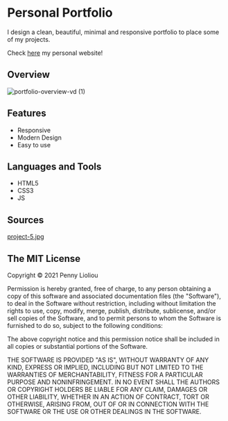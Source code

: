 # Personal Portfolio
I design a clean, beautiful, minimal and responsive portfolio to place some of my projects.

Check [here](https://pennylioliou.me/) my personal website!

## Overview

![portfolio-overview-vd (1)](https://user-images.githubusercontent.com/88145246/163789453-184fa3e1-f68c-4c53-b130-43693c1a82cd.gif)

## Features
* Responsive
* Modern Design
* Easy to use

## Languages and Tools
* HTML5
* CSS3
* JS

## Sources
[project-5.jpg](https://13.127.97.79/course/compiler-design-online-videos)


## The MIT License
Copyright © 2021 Penny Lioliou

Permission is hereby granted, free of charge, to any person obtaining a copy of this software and associated documentation files (the "Software"), to deal in the Software without restriction, including without limitation the rights to use, copy, modify, merge, publish, distribute, sublicense, and/or sell copies of the Software, and to permit persons to whom the Software is furnished to do so, subject to the following conditions:

The above copyright notice and this permission notice shall be included in all copies or substantial portions of the Software.

THE SOFTWARE IS PROVIDED "AS IS", WITHOUT WARRANTY OF ANY KIND, EXPRESS OR IMPLIED, INCLUDING BUT NOT LIMITED TO THE WARRANTIES OF MERCHANTABILITY, FITNESS FOR A PARTICULAR PURPOSE AND NONINFRINGEMENT. IN NO EVENT SHALL THE AUTHORS OR COPYRIGHT HOLDERS BE LIABLE FOR ANY CLAIM, DAMAGES OR OTHER LIABILITY, WHETHER IN AN ACTION OF CONTRACT, TORT OR OTHERWISE, ARISING FROM, OUT OF OR IN CONNECTION WITH THE SOFTWARE OR THE USE OR OTHER DEALINGS IN THE SOFTWARE.


